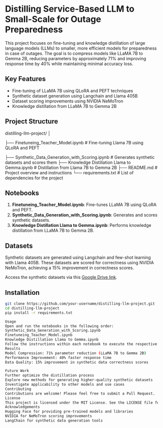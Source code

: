 # Distilling Service-Based LLM to Small-Scale for Outage Preparedness

This project focuses on fine-tuning and knowledge distillation of large language models (LLMs) to smaller, more efficient models for preparedness in case of outages. The goal is to compress models like LLaMA 7B to Gemma 2B, reducing parameters by approximately 71% and improving response time by 40% while maintaining minimal accuracy loss.

## Key Features

- Fine-tuning of LLaMA 7B using QLoRA and PEFT techniques
- Synthetic dataset generation using Langchain and Llama 405B
- Dataset scoring improvements using NVIDIA NeMoTron
- Knowledge distillation from LLaMA 7B to Gemma 2B

## Project Structure

distilling-llm-project/
│

├── Finetuneing_Teacher_Model.ipynb              # Fine-tuning Llama 7B using QLoRA and PEFT

├── Synthetic_Data_Generation_with_Scoring.ipynb # Generates synthetic datasets and scores them
├── Knowledge Distillation Llama to Gemma.ipynb  # Distillation from Llama 7B to Gemma 2B
├── README.md                                    # Project overview and instructions
└── requirements.txt                             # List of dependencies for the project

## Notebooks

1. **Finetuneing_Teacher_Model.ipynb**: Fine-tunes LLaMA 7B using QLoRA and PEFT.
2. **Synthetic_Data_Generation_with_Scoring.ipynb**: Generates and scores synthetic datasets.
3. **Knowledge Distillation Llama to Gemma.ipynb**: Performs knowledge distillation from LLaMA 7B to Gemma 2B.

## Datasets

Synthetic datasets are generated using Langchain and few-shot learning with Llama 405B. These datasets are scored for correctness using NVIDIA NeMoTron, achieving a 15% improvement in correctness scores.

Access the synthetic datasets via this [Google Drive link](insert_link_here).

## Installation

```bash
git clone https://github.com/your-username/distilling-llm-project.git
cd distilling-llm-project
pip install -r requirements.txt

Usage
Open and run the notebooks in the following order:
Synthetic_Data_Generation_with_Scoring.ipynb
Finetuneing_Teacher_Model.ipynb
Knowledge Distillation Llama to Gemma.ipynb
Follow the instructions within each notebook to execute the respective processes.
Results
Model Compression: 71% parameter reduction (LLaMA 7B to Gemma 2B)
Performance Improvement: 40% faster response time
Data Quality: 15% improvement in synthetic data correctness scores

Future Work
Further optimize the distillation process
Explore new methods for generating higher-quality synthetic datasets
Investigate applicability to other models and use cases
Contributing
Contributions are welcome! Please feel free to submit a Pull Request.
License
This project is licensed under the MIT License. See the LICENSE file for details.
Acknowledgements
Hugging Face for providing pre-trained models and libraries
NVIDIA for NeMoTron scoring improvements
LangChain for synthetic data generation tools
